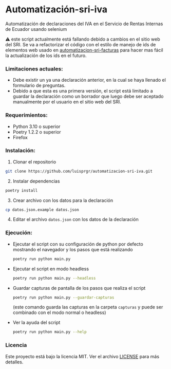 # Automatización-sri-iva

Automatización de declaraciones del IVA en el Servicio de Rentas Internas de Ecuador usando selenium  

:warning: este script actualmente está fallando debido a cambios en el sitio web del SRI. Se va a refactorizar el código con el estilo de manejo de ids de elementos web usado en [automatizacion-sri-facturas](https://github.com/luisprgr/automatizacion-sri-facturas) para hacer mas fácil la actualización de los ids en el futuro.


### Limitaciones actuales:
- Debe existir un ya una declaración anterior, en la cual se haya llenado el formulario de preguntas.
- Debido a que esta es una primera versión, el script está limitado a guardar la declaración como un borrador que luego debe ser aceptado manualmente por el usuario en el sitio web del SRI.

### Requerimientos:

- Python 3.10 o superior
- Poetry 1.2.2 o superior
- Firefox

### Instalación:

1. Clonar el repositorio

```bash
git clone https://github.com/luisprgr/automatizacion-sri-iva.git
```

2. Instalar dependencias

```bash
poetry install
```

3. Crear archivo con los datos para la declaración

```bash
cp datos.json.example datos.json
```

4. Editar el archivo `datos.json` con los datos de la declaración

### Ejecución:

- Ejecutar el script con su configuración de python por defecto mostrando el navegador y los pasos que está realizando

    ```bash
    poetry run python main.py
    ```

- Ejecutar el script en modo headless

    ```bash
    poetry run python main.py --headless
    ```

- Guardar capturas de pantalla de los pasos que realiza el script

    ```bash
    poetry run python main.py --guardar-capturas
    ```
    
    (este comando guarda las capturas en la carpeta `capturas` y puede ser combinado con el modo normal o headless)

- Ver la ayuda del script

    ```bash
    poetry run python main.py --help
    ```

### Licencia

Este proyecto está bajo la licencia MIT. Ver el archivo [LICENSE](LICENSE) para más detalles.


